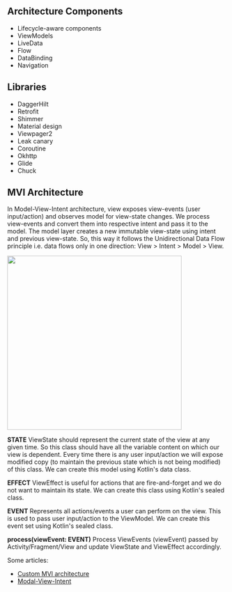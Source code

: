 ## Architecture Components

- Lifecycle-aware components
- ViewModels
- LiveData
- Flow
- DataBinding
- Navigation

## Libraries

- DaggerHilt
- Retrofit
- Shimmer
- Material design
- Viewpager2
- Leak canary
- Coroutine
- Okhttp
- Glide
- Chuck


## MVI Architecture

In Model-View-Intent architecture, view exposes view-events (user input/action) and observes model for view-state changes. We process view-events and convert them into respective intent and pass it to the model. The model layer creates a new immutable view-state using intent and previous view-state. So, this way it follows the Unidirectional Data Flow principle i.e. data flows only in one direction: View > Intent > Model > View.


<img src="https://miro.medium.com/max/4800/1*w0QeeQqrnISXLhYkYZWoAg.png" width="400">
 

 **STATE** ViewState should represent the current state of the view at any given time.
 So this class should have all the variable content on which our view is dependent.
 Every time there is any user input/action we will expose modified
 copy (to maintain the previous state which is not being modified) of this class.
 We can create this model using Kotlin's data class.

 **EFFECT**  ViewEffect is useful for actions that are fire-and-forget and we do not
 want to maintain its state. We can create this class using Kotlin's sealed class.

 **EVENT**  Represents all actions/events a user can perform on the view.
 This is used to pass user input/action to the ViewModel.
 We can create this event set using Kotlin's sealed class.

 **process(viewEvent: EVENT)** Process ViewEvents (viewEvent) passed by Activity/Fragment/View
                                     and update ViewState and ViewEffect accordingly.

 Some articles:
 
  - <a href="https://medium.com/@rohitss/best-architecture-for-android-mvi-livedata-viewmodel-71a3a5ac7ee3">Custom MVI architecture</a>
  - <a href="http://hannesdorfmann.com/android/model-view-intent/">Modal-View-Intent</a>
